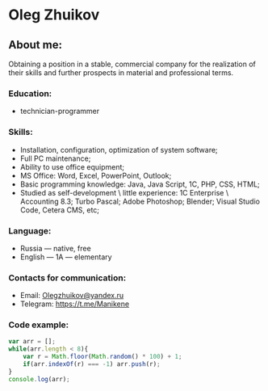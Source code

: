 # Oleg Zhuikov

## About me:
Obtaining a position in a stable, commercial company for the realization of their skills and further prospects in material and professional terms.

### Education:
- technician-programmer

### Skills:
- Installation, configuration, optimization of system software;
- Full PC maintenance;
- Ability to use office equipment;
- MS Office: Word, Excel, PowerPoint, Outlook;
- Basic programming knowledge: Java, Java Script, 1C, PHP, CSS, HTML;
- Studied as self-development \ little experience: 1C Enterprise \ Accounting 8.3; Turbo Pascal; Adobe Photoshop; Blender; Visual Studio Code, Cetera CMS, etc;

### Language:
- Russia — native, free
- English — 1A — elementary

### Contacts for communication:
- Email: Olegzhuikov@yandex.ru
- Telegram: https://t.me/Manikene

### Code example:
```javascript
var arr = [];
while(arr.length < 8){
    var r = Math.floor(Math.random() * 100) + 1;
    if(arr.indexOf(r) === -1) arr.push(r);
}
console.log(arr);
```